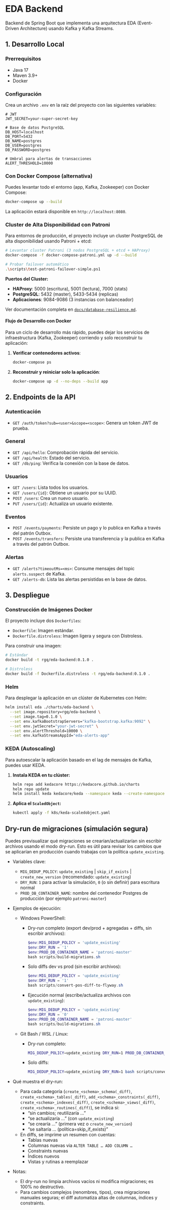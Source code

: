 # EDA Backend

Backend de Spring Boot que implementa una arquitectura EDA (Event-Driven Architecture) usando Kafka y Kafka Streams.

## 1. Desarrollo Local

### Prerrequisitos
- Java 17
- Maven 3.9+
- Docker

### Configuración
Crea un archivo `.env` en la raíz del proyecto con las siguientes variables:

```
# JWT
JWT_SECRET=your-super-secret-key

# Base de datos PostgreSQL
DB_HOST=localhost
DB_PORT=5432
DB_NAME=postgres
DB_USER=postgres
DB_PASSWORD=postgres

# Umbral para alertas de transacciones
ALERT_THRESHOLD=10000
```

### Con Docker Compose (alternativa)

Puedes levantar todo el entorno (app, Kafka, Zookeeper) con Docker Compose:

```bash
docker-compose up --build
```

La aplicación estará disponible en `http://localhost:8080`.

### Cluster de Alta Disponibilidad con Patroni

Para entornos de producción, el proyecto incluye un cluster PostgreSQL de alta disponibilidad usando Patroni + etcd:

```bash
# Levantar cluster Patroni (3 nodos PostgreSQL + etcd + HAProxy)
docker-compose -f docker-compose-patroni.yml up -d --build

# Probar failover automático
.\scripts\test-patroni-failover-simple.ps1
```

**Puertos del Cluster:**
- **HAProxy**: 5000 (escritura), 5001 (lectura), 7000 (stats)
- **PostgreSQL**: 5432 (master), 5433-5434 (replicas)
- **Aplicaciones**: 9084-9086 (3 instancias con balanceador)

Ver documentación completa en [`docs/database-resilience.md`](docs/database-resilience.md).

#### Flujo de Desarrollo con Docker

Para un ciclo de desarrollo más rápido, puedes dejar los servicios de infraestructura (Kafka, Zookeeper) corriendo y solo reconstruir tu aplicación:

1.  **Verificar contenedores activos**:

    ```bash
    docker-compose ps
    ```

2.  **Reconstruir y reiniciar solo la aplicación**:

    ```bash
    docker-compose up -d --no-deps --build app
    ```

## 2. Endpoints de la API

### Autenticación
- `GET /auth/token?sub=<user>&scope=<scope>`: Genera un token JWT de prueba.

### General
- `GET /api/hello`: Comprobación rápida del servicio.
- `GET /api/health`: Estado del servicio.
- `GET /db/ping`: Verifica la conexión con la base de datos.

### Usuarios
- `GET /users`: Lista todos los usuarios.
- `GET /users/{id}`: Obtiene un usuario por su UUID.
- `POST /users`: Crea un nuevo usuario.
- `PUT /users/{id}`: Actualiza un usuario existente.

### Eventos
- `POST /events/payments`: Persiste un pago y lo publica en Kafka a través del patrón Outbox.
- `POST /events/transfers`: Persiste una transferencia y la publica en Kafka a través del patrón Outbox.

### Alertas
- `GET /alerts?timeoutMs=<ms>`: Consume mensajes del topic `alerts.suspect` de Kafka.
- `GET /alerts-db`: Lista las alertas persistidas en la base de datos.

## 3. Despliegue

### Construcción de Imágenes Docker
El proyecto incluye dos `Dockerfiles`:
- `Dockerfile`: Imagen estándar.
- `Dockerfile.distroless`: Imagen ligera y segura con Distroless.

Para construir una imagen:
```bash
# Estándar
docker build -t rgq/eda-backend:0.1.0 .

# Distroless
docker build -f Dockerfile.distroless -t rgq/eda-backend:0.1.0 .
```

### Helm
Para desplegar la aplicación en un clúster de Kubernetes con Helm:

```bash
helm install eda ./charts/eda-backend \
  --set image.repository=rgq/eda-backend \
  --set image.tag=0.1.0 \
  --set env.kafkaBootstrapServers="kafka-bootstrap.kafka:9092" \
  --set env.jwtSecret="your-jwt-secret" \
  --set env.alertThreshold=10000 \
  --set env.kafkaStreamsAppId="eda-alerts-app"
```

### KEDA (Autoscaling)
Para autoescalar la aplicación basado en el lag de mensajes de Kafka, puedes usar KEDA.

1.  **Instala KEDA en tu clúster:**
    ```bash
    helm repo add kedacore https://kedacore.github.io/charts
    helm repo update
    helm install keda kedacore/keda --namespace keda --create-namespace
    ```

2.  **Aplica el `ScaledObject`:**
    ```bash
    kubectl apply -f k8s/keda-scaledobject.yaml
    ```
## Dry-run de migraciones (simulación segura)

Puedes previsualizar qué migraciones se crearían/actualizarían sin escribir archivos usando el modo dry-run. Esto es útil para revisar los cambios que se aplicarían en producción cuando trabajas con la política `update_existing`.

- Variables clave:
  - `MIG_DEDUP_POLICY`: `update_existing` | `skip_if_exists` | `create_new_version` (recomendado: `update_existing`)
  - `DRY_RUN`: `1` para activar la simulación, `0` (o sin definir) para escritura normal
  - `PROD_DB_CONTAINER_NAME`: nombre del contenedor Postgres de producción (por ejemplo `patroni-master`)

- Ejemplos de ejecución:
  - Windows PowerShell:
    - Dry-run completo (export dev/prod + agregadas + diffs, sin escribir archivos):
      ```powershell
      $env:MIG_DEDUP_POLICY = 'update_existing'
      $env:DRY_RUN = '1'
      $env:PROD_DB_CONTAINER_NAME = 'patroni-master'
      bash scripts/build-migrations.sh
      ```
    - Solo diffs dev vs prod (sin escribir archivos):
      ```powershell
      $env:MIG_DEDUP_POLICY = 'update_existing'
      $env:DRY_RUN = '1'
      bash scripts/convert-pos-diff-to-flyway.sh
      ```
    - Ejecución normal (escribe/actualiza archivos con `update_existing`):
      ```powershell
      $env:MIG_DEDUP_POLICY = 'update_existing'
      $env:DRY_RUN = '0'
      $env:PROD_DB_CONTAINER_NAME = 'patroni-master'
      bash scripts/build-migrations.sh
      ```

  - Git Bash / WSL / Linux:
    - Dry-run completo:
      ```bash
      MIG_DEDUP_POLICY=update_existing DRY_RUN=1 PROD_DB_CONTAINER_NAME=patroni-master bash scripts/build-migrations.sh
      ```
    - Solo diffs:
      ```bash
      MIG_DEDUP_POLICY=update_existing DRY_RUN=1 bash scripts/convert-pos-diff-to-flyway.sh
      ```

- Qué muestra el dry-run:
  - Para cada categoría (`create_<schema>_schema(_diff)`, `create_<schema>_tables(_diff)`, `add_<schema>_constraints(_diff)`, `create_<schema>_indexes(_diff)`, `create_<schema>_views(_diff)`, `create_<schema>_routines(_diff)`), se indica si:
    - “sin cambios; reutilizaría …”
    - “se actualizaría …” (con `update_existing`)
    - “se crearía …” (primera vez o `create_new_version`)
    - “se saltaría … (política=skip_if_exists)”
  - En diffs, se imprime un resumen con cuentas:
    - Tablas nuevas
    - Columnas nuevas via `ALTER TABLE … ADD COLUMN …`
    - Constraints nuevas
    - Índices nuevos
    - Vistas y rutinas a reemplazar

- Notas:
  - El dry-run no limpia archivos vacíos ni modifica migraciones; es 100% no destructivo.
  - Para cambios complejos (renombres, tipos), crea migraciones manuales seguras; el diff automatiza altas de columnas, índices y constraints.
